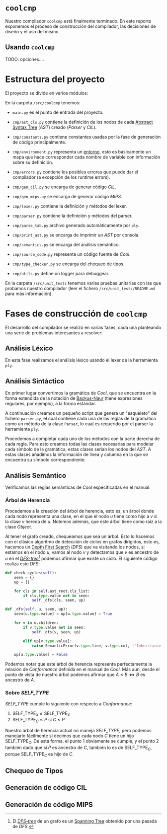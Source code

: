 # `coolcmp`

Nuestro compilador `coolcmp` está finalmente terminado. En este reporte exponemos el proceso de construcción del compilador, las decisiones de diseño y el uso del mismo.

## Usando `coolcmp`

TODO: opciones....

# Estructura del proyecto

El proyecto se divide en varios módulos:

En la carpeta `/src/coolcmp` tenemos:

- `main.py` es el punto de entrada del proyecto.

- `cmp/ast_cls.py` contiene la definición de los nodos de cada [Abstract Syntax Tree](https://en.wikipedia.org/wiki/Abstract_syntax_tree) (_AST_) creado (_Parser_ y _CIL_).

- `cmp/constants.py` contiene constantes usadas por la fase de generación de código principalmente.

- `cmp/environment.py` representa un [entorno](https://craftinginterpreters.com/statements-and-state.html#environments), esto es básicamente un mapa que hace corresponder cada nombre de variable con información sobre su definición.

- `cmp/errors.py` contiene los posibles errores que puede dar el compilador (a excepción de los runtime errors).

- `cmp/gen_cil.py` se encarga de generar código _CIL_.
  
- `cmp/gen_mips.py` se encarga de generar código _MIPS_.

- `cmp/lexer.py` contiene la definición y métodos del lexer.
  
- `cmp/parser.py` contiene la definición y métodos del parser.
  
- `cmp/parse_tab.py` archivo generado automáticamente por `ply`.

- `cmp/print_ast.py` se encarga de imprimir un _AST_ por consola.
  
- `cmp/semantics.py` se encarga del análisis semántico.

- `cmp/source_code.py` representa un código fuente de _Cool_.

- `cmp/type_checker.py` se encarga del chequeo de tipos.

- `cmp/utils.py` define un logger para debuggear.

En la carpeta `/src/unit_tests` tenemos varias pruebas unitarias con las que probamos nuestro compilador (leer el fichero `/src/unit_tests/README.md` para más información).

# Fases de construcción de `coolcmp`

El desarrollo del compilador se realizó en varias fases, cada una planteando una serie de problemas interesantes a resolver:

## Análisis Léxico

En esta fase realizamos el análisis léxico usando el lexer de la herramienta `ply`.

## Análisis Sintáctico

En primer lugar convertimos la gramática de _Cool_, que se encuentra en la forma extendida de la notación de [Backus-Naur](https://en.wikipedia.org/wiki/Backus%E2%80%93Naur_form) (tiene expresiones regulares, por ejemplo), a la forma estándar.

A continuación creamos un pequeño script que genera un "esqueleto" del fichero `parser.py`, el cual contiene cada una de las reglas de la gramática como un método de la clase `Parser`, lo cual es requerido por el parser la herramienta `ply`.

Procedemos a completar cada uno de los métodos con la parte derecha de cada regla. Para esto creamos todas las clases necesarias para modelar cada símbolo de la gramática, estas clases serían los nodos del _AST_. A estas clases añadimos la información de línea y columna en la que se encuentra su símbolo correspondiente.

## Análisis Semántico

Verificamos las reglas semánticas de _Cool_ especificadas en el manual.

### Árbol de Herencia

Procedemos a la creación del árbol de herencia, esto es, un árbol donde cada nodo representa una clase, en el que el nodo $u$ tiene como hijo a $v$ si la clase $v$ hereda de $u$. Notemos además, que este árbol tiene como raíz a la clase _Object_.

Al tener el grafo creado, chequeamos que sea un árbol. Esto lo hacemos con el clásico algoritmo de detección de ciclos en grafos dirigidos, esto es, hacemos un [Depth First Search](https://en.wikipedia.org/wiki/Depth-first_search) (_DFS_) que va visitando los nodos, si estamos en el nodo $u$, vamos al nodo $v$ y detectamos que $v$ es ancestro de $u$ en el [_DFS-tree_](https://en.wikipedia.org/wiki/Depth-first_search#Output_of_a_depth-first_search)[^1] podemos afirmar que existe un ciclo. El siguiente código realiza este _DFS_:

```python
def check_cycles(self):
    seen = {}
    up = {}

    for cls in self.ast_root.cls_list:
        if cls.type.value not in seen:
            self._dfs(cls, seen, up)

def _dfs(self, u, seen, up):
    seen[u.type.value] = up[u.type.value] = True

    for v in u.children:
        if v.type.value not in seen:
            self._dfs(v, seen, up)

        elif up[v.type.value]:
            raise SemanticError(v.type.line, v.type.col, f'Inheritance cycle detected at {v} inheriting from {u}')

    up[u.type.value] = False
```

Podemos notar que este árbol de herencia representa perfectamente la relación de _Conformance_ definida en el manual de _Cool_. Más aún, desde el punto de vista de nuestro árbol podemos afirmar que $A \le B \iff B \text{ es ancestro de } A$.

### Sobre _SELF_TYPE_

_SELF_TYPE_ cumple lo siguiente con respecto a _Conformance_:

1. $\text{SELF\_TYPE}_{X} \le \text{SELF\_TYPE}_{X}$
2. $\text{SELF\_TYPE}_{C} \le P$ si $C \le P$

Nuestro árbol de herencia actual no maneja _SELF_TYPE_, pero podemos manejarlo fácilmente si decimos que cada nodo $C$ tiene un hijo $\text{SELF\_TYPE}_{C}$. De esta forma, el punto $1$ obviamente se cumple, y el punto $2$ también dado que si $P$ es ancestro de $C$, también lo es de $\text{SELF\_TYPE}_{C}$, porque $\text{SELF\_TYPE}_{C}$ es hijo de $C$.

## Chequeo de Tipos

## Generación de código CIL

## Generación de código MIPS

[^1]: El [_DFS-tree_](https://en.wikipedia.org/wiki/Depth-first_search#Output_of_a_depth-first_search) de un grafo es un [Spanning Tree](https://en.wikipedia.org/wiki/Spanning_tree) obtenido por una pasada de _DFS_.